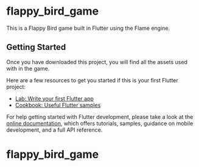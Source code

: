# flappy_bird_game

This is a Flappy Bird game built in Flutter using the Flame engine.

## Getting Started

Once you have downloaded this project, you will find all the assets used with in the game.

Here are a few resources to get you started if this is your first Flutter project:

- [Lab: Write your first Flutter app](https://docs.flutter.dev/get-started/codelab)
- [Cookbook: Useful Flutter samples](https://docs.flutter.dev/cookbook)

For help getting started with Flutter development, please take a look at the
[online documentation](https://docs.flutter.dev/), which offers tutorials,
samples, guidance on mobile development, and a full API reference.
# flappy_bird_game
